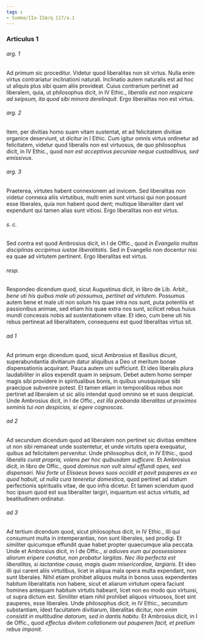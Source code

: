 ```yaml
---
tags : 
- Summa/IIa-IIæ/q.117/a.1
---
```


### Articulus 1

###### arg. 1
Ad primum sic proceditur. Videtur quod liberalitas non sit virtus. Nulla enim virtus contrariatur inclinationi naturali. Inclinatio autem naturalis est ad hoc ut aliquis plus sibi quam aliis provideat. Cuius contrarium pertinet ad liberalem, quia, ut philosophus dicit, in IV Ethic., *liberalis est non respicere ad seipsum, ita quod sibi minora derelinquit*. Ergo liberalitas non est virtus.

###### arg. 2
Item, per divitias homo suam vitam sustentat, et ad felicitatem divitiae organice deserviunt, ut dicitur in I Ethic. Cum igitur omnis virtus ordinetur ad felicitatem, videtur quod liberalis non est virtuosus, de quo philosophus dicit, in IV Ethic., quod *non est acceptivus pecuniae neque custoditivus, sed emissivus*.

###### arg. 3
Praeterea, virtutes habent connexionem ad invicem. Sed liberalitas non videtur connexa aliis virtutibus, multi enim sunt virtuosi qui non possunt esse liberales, quia non habent quod dent; multique liberaliter dant vel expendunt qui tamen alias sunt vitiosi. Ergo liberalitas non est virtus.

###### s. c.
Sed contra est quod Ambrosius dicit, in I de Offic., quod *in Evangelio multas disciplinas accipimus iustae liberalitatis*. Sed in Evangelio non docentur nisi ea quae ad virtutem pertinent. Ergo liberalitas est virtus.

###### resp.
Respondeo dicendum quod, sicut Augustinus dicit, in libro de Lib. Arbit., *bene uti his quibus male uti possumus, pertinet ad virtutem*. Possumus autem bene et male uti non solum his quae intra nos sunt, puta potentiis et passionibus animae, sed etiam his quae extra nos sunt, scilicet rebus huius mundi concessis nobis ad sustentationem vitae. Et ideo, cum bene uti his rebus pertineat ad liberalitatem, consequens est quod liberalitas virtus sit.

###### ad 1
Ad primum ergo dicendum quod, sicut Ambrosius et Basilius dicunt, superabundantia divitiarum datur aliquibus a Deo ut meritum bonae dispensationis acquirant. Pauca autem uni sufficiunt. Et ideo liberalis plura laudabiliter in alios expendit quam in seipsum. Debet autem homo semper magis sibi providere in spiritualibus bonis, in quibus unusquisque sibi praecipue subvenire potest. Et tamen etiam in temporalibus rebus non pertinet ad liberalem ut sic aliis intendat quod omnino se et suos despiciat. Unde Ambrosius dicit, in I de Offic., *est illa probanda liberalitas ut proximos seminis tui non despicias, si egere cognoscas*.

###### ad 2
Ad secundum dicendum quod ad liberalem non pertinet sic divitias emittere ut non sibi remaneat unde sustentetur, et unde virtutis opera exequatur, quibus ad felicitatem pervenitur. Unde philosophus dicit, in IV Ethic., quod *liberalis curat propria, volens per hoc quibusdam sufficere*. Et Ambrosius dicit, in libro de Offic., quod *dominus non vult simul effundi opes, sed dispensari. Nisi forte ut Elisaeus boves suos occidit et pavit pauperes ex eo quod habuit, ut nulla cura teneretur domestica*, quod pertinet ad statum perfectionis spiritualis vitae, de quo infra dicetur. Et tamen sciendum quod hoc ipsum quod est sua liberaliter largiri, inquantum est actus virtutis, ad beatitudinem ordinatur.

###### ad 3
Ad tertium dicendum quod, sicut philosophus dicit, in IV Ethic., illi qui consumunt multa in intemperantias, non sunt liberales, sed prodigi. Et similiter quicumque effundit quae habet propter quaecumque alia peccata. Unde et Ambrosius dicit, in I de Offic., *si adiuves eum qui possessiones aliorum eripere conatur, non probatur largitas. Nec illa perfecta est liberalitas, si iactantiae causa, magis quam misericordiae, largiaris*. Et ideo illi qui carent aliis virtutibus, licet in aliqua mala opera multa expendant, non sunt liberales. Nihil etiam prohibet aliquos multa in bonos usus expendentes habitum liberalitatis non habere, sicut et aliarum virtutum opera faciunt homines antequam habitum virtutis habeant, licet non eo modo quo virtuosi, ut supra dictum est. Similiter etiam nihil prohibet aliquos virtuosos, licet sint pauperes, esse liberales. Unde philosophus dicit, in IV Ethic., secundum substantiam, idest facultatem divitiarum, liberalitas dicitur, *non enim consistit in multitudine datorum, sed in dantis habitu*. Et Ambrosius dicit, in I de Offic., quod *effectus divitem collationem aut pauperem facit, et pretium rebus imponit*.

